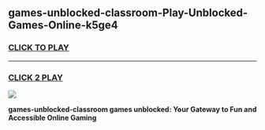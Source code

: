 
## games-unblocked-classroom-Play-Unblocked-Games-Online-k5ge4
<h3>
<a href="https://premium76.site?title=games-unblocked-classroom&ref=25A">CLICK TO PLAY</a></h3>
<hr>

<h3>
<a href="https://premium76.site?title=games-unblocked-classroom&ref=25A">CLICK 2 PLAY</a>
  
</h3>

<a href="https://premium76.site?title=games-unblocked-classroom&ref=25A"><img src="https://clearcache.store/games.png"></a>


**games-unblocked-classroom games unblocked: Your Gateway to Fun and Accessible Online Gaming**
